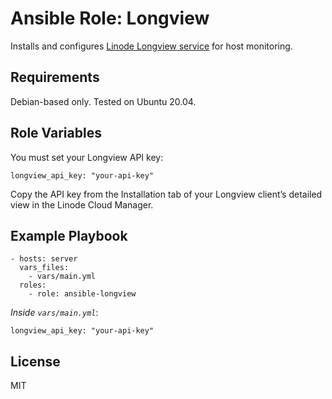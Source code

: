# Ansible Role: Longview

Installs and configures [Linode Longview service](https://www.linode.com/docs/platform/longview/what-is-longview) for host monitoring.

## Requirements

Debian-based only.  Tested on Ubuntu 20.04.

## Role Variables

You must set your Longview API key:

    longview_api_key: "your-api-key"

Copy the API key from the Installation tab of your Longview client’s detailed view in the Linode Cloud Manager.

## Example Playbook

    - hosts: server
      vars_files:
        - vars/main.yml
      roles:
        - role: ansible-longview

*Inside `vars/main.yml`*:

    longview_api_key: "your-api-key"

## License

MIT